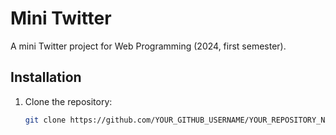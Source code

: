 # Mini Twitter

A mini Twitter project for Web Programming (2024, first semester).

## Installation

1. Clone the repository:
   ```sh
   git clone https://github.com/YOUR_GITHUB_USERNAME/YOUR_REPOSITORY_NAME.git
